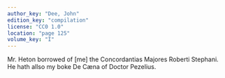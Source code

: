 ```yaml
---
author_key: "Dee, John"
edition_key: "compilation"
license: "CC0 1.0"
location: "page 125"
volume_key: "I"
---
```

Mr. Heton borrowed of [me] the Concordantias Majores Roberti Stephani. He hath
allso my boke De Cæna of Doctor Pezelius.
